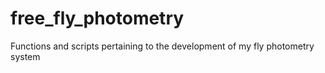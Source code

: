 # free_fly_photometry
Functions and scripts pertaining to the development of my fly photometry system
